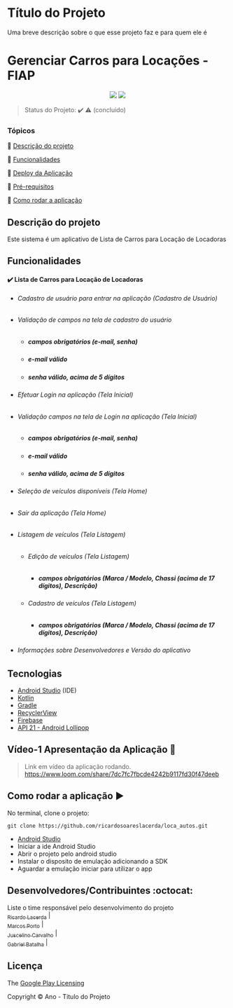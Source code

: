 
# Título do Projeto

Uma breve descrição sobre o que esse projeto faz e para quem ele é

<h1>Gerenciar Carros para Locações - FIAP</h1>

<p align="center">
  <img src="http://img.shields.io/static/v1?label=License&message=MIT&color=green&style=for-the-badge"/>
   <img src="http://img.shields.io/static/v1?label=STATUS&message=CONCLUIDO&color=GREEN&style=for-the-badge"/>
</p>

> Status do Projeto: :heavy_check_mark: :warning: (concluido)

### Tópicos

:small_blue_diamond: [Descrição do projeto](#descrição-do-projeto)

:small_blue_diamond: [Funcionalidades](#funcionalidades)

:small_blue_diamond: [Deploy da Aplicação](#deploy-da-aplicação-dash)

:small_blue_diamond: [Pré-requisitos](#pré-requisitos)

:small_blue_diamond: [Como rodar a aplicação](#como-rodar-a-aplicação-arrow_forward)

## Descrição do projeto

Este sistema é um aplicativo de Lista de Carros para Locação de Locadoras

## Funcionalidades

#### :heavy_check_mark: **Lista de Carros para Locação de Locadoras**

  - ###### Cadastro de usuário para entrar na aplicação (Cadastro de Usuário)
  - ###### Validação de campos na tela de cadastro do usuário
	- ##### campos obrigatórios (e-mail, senha)
	- ##### e-mail válido
	- ##### senha válido, acima de 5 dígitos
  - ###### Efetuar Login na aplicação (Tela Inicial)
  - ###### Validação campos na tela de Login na aplicação (Tela Inicial)
	- ##### campos obrigatórios (e-mail, senha)
	- ##### e-mail válido
	- ##### senha válido, acima de 5 dígitos
  - ###### Seleção de veículos disponíveis (Tela Home)
  - ###### Sair da aplicação (Tela Home)
  - ###### Listagem de veículos (Tela Listagem)
	  - ###### Edição de veículos (Tela Listagem)
		- ##### campos obrigatórios (Marca / Modelo, Chassi (acima de 17 dígitos), Descrição)
	  - ###### Cadastro de veículos (Tela Listagem)
		- ##### campos obrigatórios (Marca / Modelo, Chassi (acima de 17 dígitos), Descrição)
  - ###### Informações sobre Desenvolvedores e Versão do aplicativo

## Tecnologias


- [Android Studio](https://developer.android.com/studio) (IDE)
- [Kotlin](https://kotlinlang.org/)
- [Gradle](https://gradle.org/)
- [RecyclerView](https://developer.android.com/guide/topics/ui/layout/recyclerview)
- [Firebase](https://firebase.google.com)
- [API 21 - Android Lollipop](https://developer.android.com/about/versions/lollipop?hl=pt-br)



## Vídeo-1 Apresentação da Aplicação :dash:

> Link em vídeo da aplicação rodando. https://www.loom.com/share/7dc7fc7fbcde4242b9117fd30f47deeb

## Como rodar a aplicação :arrow_forward:

No terminal, clone o projeto:

```
git clone https://github.com/ricardosoareslacerda/loca_autos.git
```

- [Android Studio](https://developer.android.com/studio)
- Iniciar a ide Android Studio
- Abrir o projeto pelo android studio
- Instalar o disposito de emulação adicionando a SDK
- Aguardar a emulação iniciar para utilizar o app

## Desenvolvedores/Contribuintes :octocat:

Liste o time responsável pelo desenvolvimento do projeto
[<br><sub>Ricardo Lacerda</sub>](https://github.com/ricardosoareslacerda) | [<br><sub>Marcos Porto</sub>](https://github.com/maporto) |  [<br><sub>Juscelino Carvalho</sub>](https://github.com/JuscelinoCarvalho) |  [<br><sub>Gabriel Batalha</sub>](https://github.com/GabrielBatalhaDEV) |

## Licença

The [Google Play Licensing](https://developer.android.com/google/play/licensing)

Copyright :copyright: Ano - Titulo do Projeto
